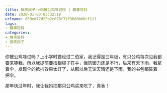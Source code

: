 ```yaml
---
title: 搞笑段子->你被公鸡啄过吗 | 糗事百科
date: 2020-01-03 03:32:19
urlname: 050ed77d25b2c078f71f3b60b60cf121
tags: 
- 糗事百科
categories:
- 糗事百科
- 搞笑段子
---
```

你被公鸡啄过吗？上小学时要经过二伯家，我记得是三年级，有只公鸡每次见我都要来啄我，所以我提前要捡根棍子在手，但防御力还是不行，后来有天下雨，我拿着伞，发现伞的抵挡效果太好了，从那以后无论天晴还是下雨，我的书包都装着一把伞。

那年快过年时，我让我妈把那只公鸡买来吃了，真香！


